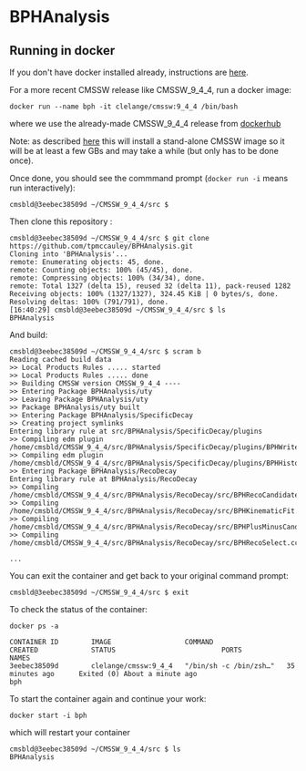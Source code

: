 # BPHAnalysis

## Running in docker

If you don't have docker installed already, instructions are [here](https://docs.docker.com/install/).

For a more recent CMSSW release like CMSSW_9_4_4, run a docker image:

`
docker run --name bph -it clelange/cmssw:9_4_4 /bin/bash
`

where we use the already-made CMSSW_9_4_4 release from [dockerhub](https://hub.docker.com/r/clelange/cmssw/tags)

Note: as described [here](https://github.com/clelange/cmssw-docker/) this will install a stand-alone CMSSW image so it will be
at least a few GBs and may take a while (but only has to be done once).

Once done, you should see the commmand prompt (`docker run -i` means run interactively):

`
cmsbld@3eebec38509d ~/CMSSW_9_4_4/src $
`

Then clone this repository :

```
cmsbld@3eebec38509d ~/CMSSW_9_4_4/src $ git clone https://github.com/tpmccauley/BPHAnalysis.git
Cloning into 'BPHAnalysis'...
remote: Enumerating objects: 45, done.
remote: Counting objects: 100% (45/45), done.
remote: Compressing objects: 100% (34/34), done.
remote: Total 1327 (delta 15), reused 32 (delta 11), pack-reused 1282
Receiving objects: 100% (1327/1327), 324.45 KiB | 0 bytes/s, done.
Resolving deltas: 100% (791/791), done.
[16:40:29] cmsbld@3eebec38509d ~/CMSSW_9_4_4/src $ ls
BPHAnalysis
```

And build:

```
cmsbld@3eebec38509d ~/CMSSW_9_4_4/src $ scram b
Reading cached build data
>> Local Products Rules ..... started
>> Local Products Rules ..... done
>> Building CMSSW version CMSSW_9_4_4 ----
>> Entering Package BPHAnalysis/uty
>> Leaving Package BPHAnalysis/uty
>> Package BPHAnalysis/uty built
>> Entering Package BPHAnalysis/SpecificDecay
>> Creating project symlinks
Entering library rule at src/BPHAnalysis/SpecificDecay/plugins
>> Compiling edm plugin /home/cmsbld/CMSSW_9_4_4/src/BPHAnalysis/SpecificDecay/plugins/BPHWriteSpecificDecay.cc 
>> Compiling edm plugin /home/cmsbld/CMSSW_9_4_4/src/BPHAnalysis/SpecificDecay/plugins/BPHHistoSpecificDecay.cc 
>> Entering Package BPHAnalysis/RecoDecay
Entering library rule at BPHAnalysis/RecoDecay
>> Compiling  /home/cmsbld/CMSSW_9_4_4/src/BPHAnalysis/RecoDecay/src/BPHRecoCandidate.cc 
>> Compiling  /home/cmsbld/CMSSW_9_4_4/src/BPHAnalysis/RecoDecay/src/BPHKinematicFit.cc 
>> Compiling  /home/cmsbld/CMSSW_9_4_4/src/BPHAnalysis/RecoDecay/src/BPHPlusMinusCandidate.cc 
>> Compiling  /home/cmsbld/CMSSW_9_4_4/src/BPHAnalysis/RecoDecay/src/BPHRecoSelect.cc 

...
```

You can exit the container and get back to your original command prompt:

`
cmsbld@3eebec38509d ~/CMSSW_9_4_4/src $ exit
`

To check the status of the container:

`
docker ps -a
`

```
CONTAINER ID        IMAGE                  COMMAND                  CREATED             STATUS                          PORTS               NAMES
3eebec38509d        clelange/cmssw:9_4_4   "/bin/sh -c /bin/zsh…"   35 minutes ago      Exited (0) About a minute ago                       bph
```

To start the container again and continue your work:

`
docker start -i bph
`

which will restart your container

```
cmsbld@3eebec38509d ~/CMSSW_9_4_4/src $ ls
BPHAnalysis
```






